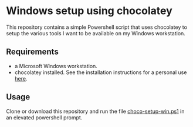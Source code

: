 # Windows setup using chocolatey

This repository contains a simple Powershell script that uses chocolatey to setup the various tools I want to be available on my Windows workstation.

## Requirements

- a Microsoft Windows workstation.
- chocolatey installed. See the installation instructions for a personal use [here](https://chocolatey.org/install#individual).

## Usage

Clone or download this repository and run the file [choco-setup-win.ps1](choco-setup-win.ps1) in an elevated powershell prompt.